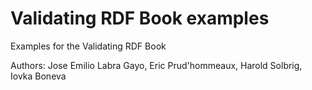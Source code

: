 # Validating RDF Book examples

Examples for the Validating RDF Book


Authors: Jose Emilio Labra Gayo, Eric Prud'hommeaux, Harold Solbrig, Iovka Boneva
